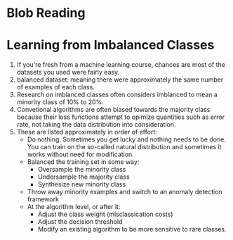 Blob Reading
=============
# Learning from Imbalanced Classes 
1. If you're fresh from a machine learning course, chances are most of the datasets you used were fairly easy. 
2. balanced dataset: meaning there were approximately the same number of examples of each class.
3. Research on imblanced classes often considers imblanced to mean a minority class of 10% to 20%. 
4. Convetional algorithms are often biased towards the majority class because their loss functions attempt to opimize quantities such as error rate, not taking the data distribution into consideration.
5. These are listed approximately in order of effort:
    * Do nothing. Sometimes you get lucky and nothing needs to be done. You can train on the so-called natural distribution and sometimes it works without need for modification.
    * Balanced the training set in some way:
        - Oversample the minority class
        - Undersample the majority class
        - Synthesize new minority class
    * Throw away minority examples and switch to an anomaly detection framework
    * At the algorithm level, or after it:
        - Adjust the class weight (misclassication costs)
        - Adjust the decision threshold
        - Modify an existing algorithm to be more sensitive to rare classes.

